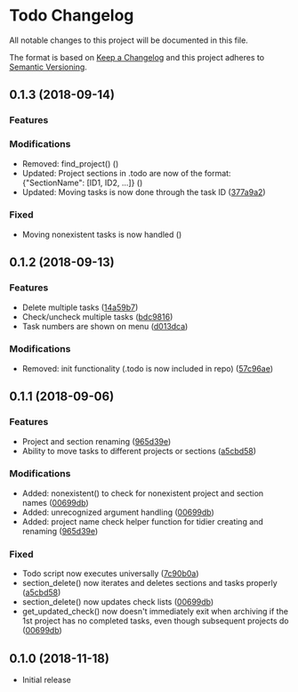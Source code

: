 # Todo Changelog
All notable changes to this project will be documented in this file.

The format is based on [Keep a Changelog](https://keepachangelog.com/en/1.0.0/)
and this project adheres to [Semantic Versioning](https://semver.org/spec/v2.0.0.html).


## 0.1.3 (2018-09-14)
### Features

### Modifications
 - Removed: find_project() ([]())
 - Updated: Project sections in .todo are now of the format: {"SectionName": [ID1, ID2, ...]} ([]())
 - Updated: Moving tasks is now done through the task ID ([377a9a2](https://github.com/bl0nd/todo/commit/377a9a2))
 
### Fixed
 - Moving nonexistent tasks is now handled ([]())

## 0.1.2 (2018-09-13)
### Features
 - Delete multiple tasks ([14a59b7](https://github.com/bl0nd/todo/commit/14a59b7))
 - Check/uncheck multiple tasks ([bdc9816](https://github.com/bl0nd/todo/commit/bdc9816))
 - Task numbers are shown on menu ([d013dca](https://github.com/bl0nd/todo/commit/d013dca))
### Modifications
 - Removed: init functionality (.todo is now included in repo) ([57c96ae](https://github.com/bl0nd/todo/commit/57c96ae))


## 0.1.1 (2018-09-06)
### Features
 - Project and section renaming ([965d39e](https://github.com/bl0nd/todo/commit/965d39e))
 - Ability to move tasks to different projects or sections ([a5cbd58](https://github.com/bl0nd/todo/commit/a5cbd58))

### Modifications
 - Added: nonexistent() to check for nonexistent project and section names ([00699db](https://github.com/bl0nd/todo/commit/00699db))
 - Added: unrecognized argument handling ([00699db](https://github.com/bl0nd/todo/commit/00699db))
 - Added: project name check helper function for tidier creating and renaming ([965d39e](https://github.com/bl0nd/todo/commit/965d39e))
  
### Fixed
 - Todo script now executes universally ([7c90b0a](https://github.com/bl0nd/todo/commit/7c90b0a))
 - section_delete() now iterates and deletes sections and tasks properly ([a5cbd58](https://github.com/bl0nd/todo/commit/a5cbd58))
 - section_delete() now updates check lists ([00699db](https://github.com/bl0nd/todo/commit/00699db))
 - get_updated_check() now doesn't immediately exit when archiving if the 1st project has no completed tasks, even though subsequent projects do ([00699db](https://github.com/bl0nd/todo/commit/00699db))


## 0.1.0 (2018-11-18)
 - Initial release